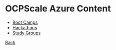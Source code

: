 # OCPScale Azure Content

- [Boot Camps](./BootCamps)
- [Hackathons](./Hackathons)
- [Study Groups](./StudyGroups)

[Back](../)